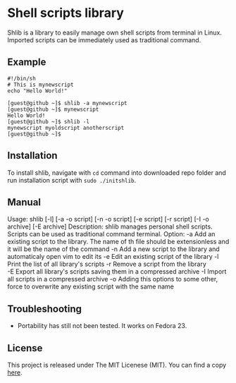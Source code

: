 # Shell scripts library
Shlib is a library to easily manage own shell scripts from terminal in Linux. Imported scripts can be immediately used as traditional command.

## Example
```Shell
#!/bin/sh
# This is mynewscript
echo "Hello World!"
```
```ShellSession
[guest@github ~]$ shlib -a mynewscript
[guest@github ~]$ mynewscript
Hello World!
[guest@github ~]$ shlib -l
mynewscript	myoldscript	anotherscript
[guest@github ~]$
```

## Installation
To install shlib, navigate with `cd` command into downloaded repo folder and run installation script with `sudo ./initshlib`.

## Manual
Usage:
	shlib [-l] [-a -o script] [-n -o script] [-e script] [-r script] [-I -o archive] [-E archive]
Description:
	shlib manages personal shell scripts. Scripts can be used as traditional command terminal.
Option:
	-a	Add an existing script to the library. The name of th file should be extensionless and it will be the name of the command
	-n	Add a new script to the library and automaticaly open vim to edit its
	-e	Edit an existing script of the library
	-l	Print the list of all library's scripts
	-r	Remove a script from the library	
	-E	Export all library's scripts saving them in a compressed archive
	-I	Import all scripts in a compressed archive
	-o	Adding this options to some other, force to overwrite any existing script with the same name

## Troubleshooting
* Portability has still not been tested. It works on Fedora 23.

## License
This project is released under The MIT Licenese (MIT). You can find a copy [here](https://github.com/matteocellucci/shlib/blob/master/license).
